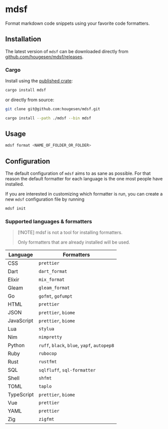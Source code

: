# mdsf

Format markdown code snippets using your favorite code formatters.

## Installation

The latest version of `mdsf` can be downloaded directly from [github.com/hougesen/mdsf/releases](https://github.com/hougesen/mdsf/releases).

### Cargo

Install using the [published crate](https://crates.io/crates/mdsf):

```sh
cargo install mdsf
```

or directly from source:

```sh
git clone git@github.com:hougesen/mdsf.git

cargo install --path ./mdsf --bin mdsf
```

## Usage

```sh
mdsf format <NAME_OF_FOLDER_OR_FOLDER>
```

## Configuration

The default configuration of `mdsf` aims to as sane as possible. For that reason the default formatter for each language is the one most people have installed.

If you are interested in customizing which formatter is run, you can create a new `mdsf` configuration file by running

```sh
mdsf init
```

### Supported languages & formatters

> \[!NOTE\]
> mdsf is not a tool for installing formatters.
>
> Only formatters that are already installed will be used.

| Language   | Formatters                                  |
| ---------- | ------------------------------------------- |
| CSS        | `prettier`                                  |
| Dart       | `dart_format`                               |
| Elixir     | `mix_format`                                |
| Gleam      | `gleam_format`                              |
| Go         | `gofmt`, `gofumpt`                          |
| HTML       | `prettier`                                  |
| JSON       | `prettier`, `biome`                         |
| JavaScript | `prettier`, `biome`                         |
| Lua        | `stylua`                                    |
| Nim        | `nimpretty`                                 |
| Python     | `ruff`, `black`, `blue`, `yapf`, `autopep8` |
| Ruby       | `rubocop`                                   |
| Rust       | `rustfmt`                                   |
| SQL        | `sqlfluff`, `sql-formatter`                 |
| Shell      | `shfmt`                                     |
| TOML       | `taplo`                                     |
| TypeScript | `prettier`, `biome`                         |
| Vue        | `prettier`                                  |
| YAML       | `prettier`                                  |
| Zig        | `zigfmt`                                    |
